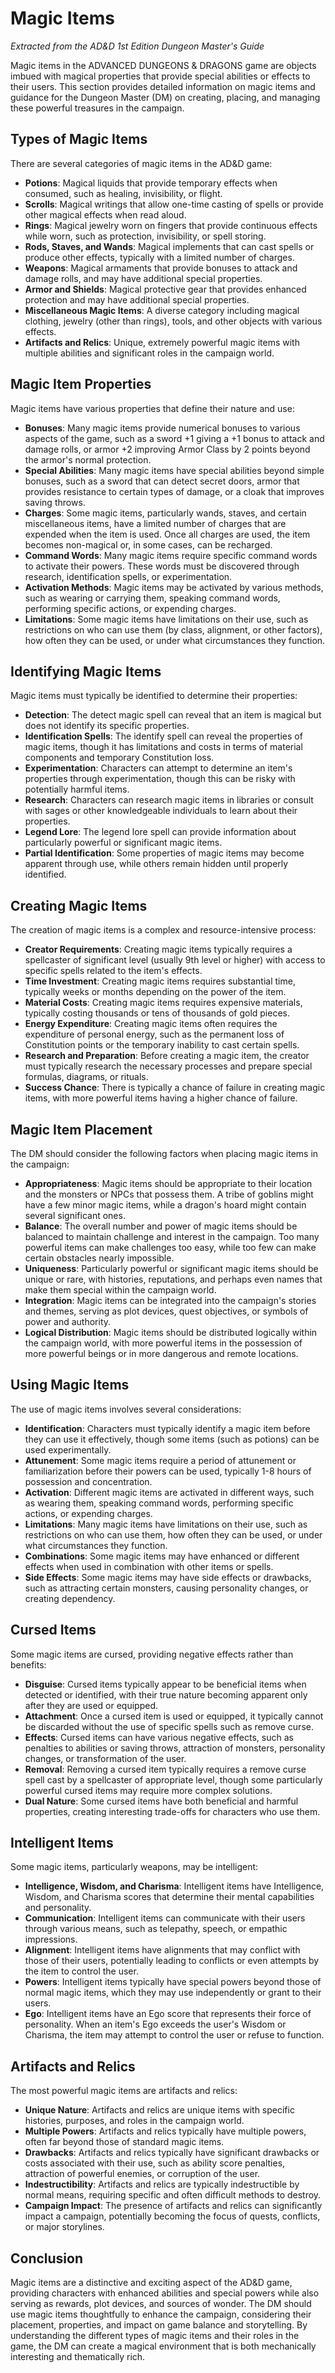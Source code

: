 # Magic Items

*Extracted from the AD&D 1st Edition Dungeon Master's Guide*

Magic items in the ADVANCED DUNGEONS & DRAGONS game are objects imbued with magical properties that provide special abilities or effects to their users. This section provides detailed information on magic items and guidance for the Dungeon Master (DM) on creating, placing, and managing these powerful treasures in the campaign.

## Types of Magic Items

There are several categories of magic items in the AD&D game:

- **Potions**: Magical liquids that provide temporary effects when consumed, such as healing, invisibility, or flight.
- **Scrolls**: Magical writings that allow one-time casting of spells or provide other magical effects when read aloud.
- **Rings**: Magical jewelry worn on fingers that provide continuous effects while worn, such as protection, invisibility, or spell storing.
- **Rods, Staves, and Wands**: Magical implements that can cast spells or produce other effects, typically with a limited number of charges.
- **Weapons**: Magical armaments that provide bonuses to attack and damage rolls, and may have additional special properties.
- **Armor and Shields**: Magical protective gear that provides enhanced protection and may have additional special properties.
- **Miscellaneous Magic Items**: A diverse category including magical clothing, jewelry (other than rings), tools, and other objects with various effects.
- **Artifacts and Relics**: Unique, extremely powerful magic items with multiple abilities and significant roles in the campaign world.

## Magic Item Properties

Magic items have various properties that define their nature and use:

- **Bonuses**: Many magic items provide numerical bonuses to various aspects of the game, such as a sword +1 giving a +1 bonus to attack and damage rolls, or armor +2 improving Armor Class by 2 points beyond the armor's normal protection.
- **Special Abilities**: Many magic items have special abilities beyond simple bonuses, such as a sword that can detect secret doors, armor that provides resistance to certain types of damage, or a cloak that improves saving throws.
- **Charges**: Some magic items, particularly wands, staves, and certain miscellaneous items, have a limited number of charges that are expended when the item is used. Once all charges are used, the item becomes non-magical or, in some cases, can be recharged.
- **Command Words**: Many magic items require specific command words to activate their powers. These words must be discovered through research, identification spells, or experimentation.
- **Activation Methods**: Magic items may be activated by various methods, such as wearing or carrying them, speaking command words, performing specific actions, or expending charges.
- **Limitations**: Some magic items have limitations on their use, such as restrictions on who can use them (by class, alignment, or other factors), how often they can be used, or under what circumstances they function.

## Identifying Magic Items

Magic items must typically be identified to determine their properties:

- **Detection**: The detect magic spell can reveal that an item is magical but does not identify its specific properties.
- **Identification Spells**: The identify spell can reveal the properties of magic items, though it has limitations and costs in terms of material components and temporary Constitution loss.
- **Experimentation**: Characters can attempt to determine an item's properties through experimentation, though this can be risky with potentially harmful items.
- **Research**: Characters can research magic items in libraries or consult with sages or other knowledgeable individuals to learn about their properties.
- **Legend Lore**: The legend lore spell can provide information about particularly powerful or significant magic items.
- **Partial Identification**: Some properties of magic items may become apparent through use, while others remain hidden until properly identified.

## Creating Magic Items

The creation of magic items is a complex and resource-intensive process:

- **Creator Requirements**: Creating magic items typically requires a spellcaster of significant level (usually 9th level or higher) with access to specific spells related to the item's effects.
- **Time Investment**: Creating magic items requires substantial time, typically weeks or months depending on the power of the item.
- **Material Costs**: Creating magic items requires expensive materials, typically costing thousands or tens of thousands of gold pieces.
- **Energy Expenditure**: Creating magic items often requires the expenditure of personal energy, such as the permanent loss of Constitution points or the temporary inability to cast certain spells.
- **Research and Preparation**: Before creating a magic item, the creator must typically research the necessary processes and prepare special formulas, diagrams, or rituals.
- **Success Chance**: There is typically a chance of failure in creating magic items, with more powerful items having a higher chance of failure.

## Magic Item Placement

The DM should consider the following factors when placing magic items in the campaign:

- **Appropriateness**: Magic items should be appropriate to their location and the monsters or NPCs that possess them. A tribe of goblins might have a few minor magic items, while a dragon's hoard might contain several significant ones.
- **Balance**: The overall number and power of magic items should be balanced to maintain challenge and interest in the campaign. Too many powerful items can make challenges too easy, while too few can make certain obstacles nearly impossible.
- **Uniqueness**: Particularly powerful or significant magic items should be unique or rare, with histories, reputations, and perhaps even names that make them special within the campaign world.
- **Integration**: Magic items can be integrated into the campaign's stories and themes, serving as plot devices, quest objectives, or symbols of power and authority.
- **Logical Distribution**: Magic items should be distributed logically within the campaign world, with more powerful items in the possession of more powerful beings or in more dangerous and remote locations.

## Using Magic Items

The use of magic items involves several considerations:

- **Identification**: Characters must typically identify a magic item before they can use it effectively, though some items (such as potions) can be used experimentally.
- **Attunement**: Some magic items require a period of attunement or familiarization before their powers can be used, typically 1-8 hours of possession and concentration.
- **Activation**: Different magic items are activated in different ways, such as wearing them, speaking command words, performing specific actions, or expending charges.
- **Limitations**: Many magic items have limitations on their use, such as restrictions on who can use them, how often they can be used, or under what circumstances they function.
- **Combinations**: Some magic items may have enhanced or different effects when used in combination with other items or spells.
- **Side Effects**: Some magic items may have side effects or drawbacks, such as attracting certain monsters, causing personality changes, or creating dependency.

## Cursed Items

Some magic items are cursed, providing negative effects rather than benefits:

- **Disguise**: Cursed items typically appear to be beneficial items when detected or identified, with their true nature becoming apparent only after they are used or equipped.
- **Attachment**: Once a cursed item is used or equipped, it typically cannot be discarded without the use of specific spells such as remove curse.
- **Effects**: Cursed items can have various negative effects, such as penalties to abilities or saving throws, attraction of monsters, personality changes, or transformation of the user.
- **Removal**: Removing a cursed item typically requires a remove curse spell cast by a spellcaster of appropriate level, though some particularly powerful cursed items may require more complex solutions.
- **Dual Nature**: Some cursed items have both beneficial and harmful properties, creating interesting trade-offs for characters who use them.

## Intelligent Items

Some magic items, particularly weapons, may be intelligent:

- **Intelligence, Wisdom, and Charisma**: Intelligent items have Intelligence, Wisdom, and Charisma scores that determine their mental capabilities and personality.
- **Communication**: Intelligent items can communicate with their users through various means, such as telepathy, speech, or empathic impressions.
- **Alignment**: Intelligent items have alignments that may conflict with those of their users, potentially leading to conflicts or even attempts by the item to control the user.
- **Powers**: Intelligent items typically have special powers beyond those of normal magic items, which they may use independently or grant to their users.
- **Ego**: Intelligent items have an Ego score that represents their force of personality. When an item's Ego exceeds the user's Wisdom or Charisma, the item may attempt to control the user or refuse to function.

## Artifacts and Relics

The most powerful magic items are artifacts and relics:

- **Unique Nature**: Artifacts and relics are unique items with specific histories, purposes, and roles in the campaign world.
- **Multiple Powers**: Artifacts and relics typically have multiple powers, often far beyond those of standard magic items.
- **Drawbacks**: Artifacts and relics typically have significant drawbacks or costs associated with their use, such as ability score penalties, attraction of powerful enemies, or corruption of the user.
- **Indestructibility**: Artifacts and relics are typically indestructible by normal means, requiring specific and often difficult methods to destroy.
- **Campaign Impact**: The presence of artifacts and relics can significantly impact a campaign, potentially becoming the focus of quests, conflicts, or major storylines.

## Conclusion

Magic items are a distinctive and exciting aspect of the AD&D game, providing characters with enhanced abilities and special powers while also serving as rewards, plot devices, and sources of wonder. The DM should use magic items thoughtfully to enhance the campaign, considering their placement, properties, and impact on game balance and storytelling. By understanding the different types of magic items and their roles in the game, the DM can create a magical environment that is both mechanically interesting and thematically rich.
